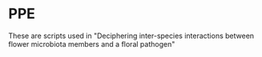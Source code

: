 # PPE
These are scripts used in "Deciphering inter-species interactions between flower microbiota members and a floral pathogen" 
